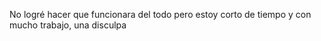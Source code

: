 No logré hacer que funcionara del todo pero estoy corto de tiempo y con mucho trabajo, una disculpa

